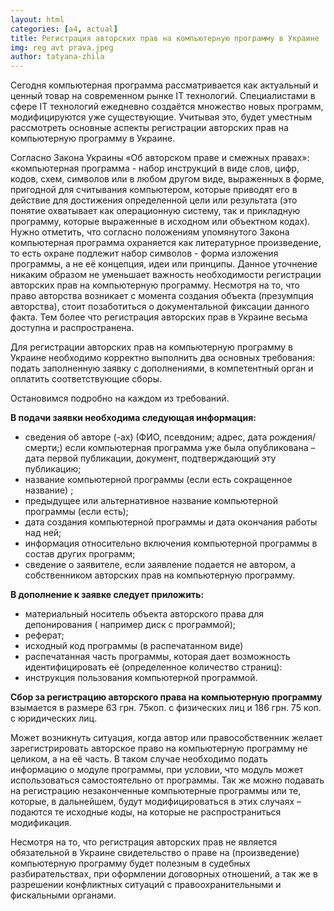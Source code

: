 ```yaml
---
layout: html
categories: [a4, actual]
title: Регистрация авторских прав на компьютерную программу в Украине
img: reg avt prava.jpeg
author: tatyana-zhila
--- 
```

Сегодня компьютерная программа рассматривается как актуальный и ценный товар на современном рынке ІТ технологий. 
Специалистами в сфере ІТ технологий ежедневно создаётся множество новых программ, модифицируются уже существующие.
Учитывая это, будет уместным рассмотреть основные аспекты  регистрации авторских прав на компьютерную программу в Украине. 

Согласно Закона Украины «Об авторском праве и смежных правах»:  «компьютерная программа - набор инструкций в виде слов,
цифр, кодов, схем, символов или в любом другом виде, выраженных в форме, пригодной для считывания компьютером, которые 
приводят его в действие для достижения определенной цели или результата (это понятие охватывает как операционную систему,
так и прикладную программу, которые  выраженные в исходном или объектном кодах). Нужно отметить, что согласно положениям 	упомянутого Закона компьютерная программа охраняется как литературное произведение, то есть охране подлежит набор символов 	- форма изложения программы, а не её концепция,  идеи или принципы. Данное уточнение никаким образом не уменьшает важность необходимости регистрации авторских прав на компьютерную программу. Несмотря на то, что право авторства возникает с момента 
создания объекта (презумпция авторства), стоит позаботиться о документальной фиксации данного факта. Тем более что
регистрация авторских прав  в Украине весьма доступна и распространена. 
	
Для регистрации авторских прав на компьютерную программу в Украине необходимо корректно выполнить два основных требования: 
подать заполненную заявку с дополнениями,  в компетентный орган и оплатить соответствующие сборы. 
	
Остановимся подробно на каждом из требований.

**В подачи заявки необходима следующая информация:**

* сведения об авторе (-ах) (ФИО, псевдоним; адрес, дата рождения/смерти;) если компьютерная программа уже была опубликована –
дата первой публикации, документ, подтверждающий эту публикацию; 
* название компьютерной программы (если есть сокращенное название) ; 
* предыдущее или альтернативное название компьютерной программы  (если есть); 
* дата создания компьютерной программы и дата окончания работы над ней;
* информация относительно включения компьютерной программы в состав других программ;
* сведение о заявителе, если заявление подается не автором, а собственником  авторских прав на компьютерную программу. 

**В дополнение к заявке следует приложить:**

* материальный носитель объекта авторского права для депонирования ( например диск с программой); 
* реферат;
* исходный код программы  (в распечатанном виде) 
* распечатанная часть программы, которая дает возможность идентифицировать её  (определенное количество страниц):
* инструкция  пользования  компьютерной программой. 

**Сбор за регистрацию авторского права на компьютерную программу** взымается в размере  63 грн. 75коп.  с физических лиц и  186
грн. 75 коп. с юридических лиц. 

Может возникнуть ситуация, когда автор или правособственник желает зарегистрировать авторское право на компьютерную программу 
не целиком, а  на её часть. В таком случае необходимо подать информацию о модуле программы,  при условии, что модуль может
использоваться самостоятельно от программы. Так же можно подавать на регистрацию незаконченные компьютерные программы или 
те, которые, в дальнейшем, будут модифицироваться  в этих случаях – подаются  те исходные коды,  на которые не 
распространиться модификация. 

Несмотря на то, что регистрация авторских прав не является обязательной в Украине  свидетельство о праве на  (произведение) 
компьютерную программу будет полезным в судебных разбирательствах, при оформлении договорных отношений, а так же в  разрешении
конфликтных ситуаций с правоохранительными и фискальными органами. 
